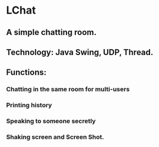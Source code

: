 # LChat
## A simple chatting room.
## Technology: Java Swing, UDP, Thread.
## Functions:
### Chatting in the same room for multi-users
### Printing history
### Speaking to someone secretly
### Shaking screen and Screen Shot.
